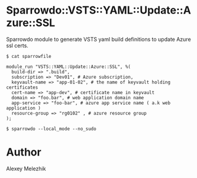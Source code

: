 # Sparrowdo::VSTS::YAML::Update::Azure::SSL

Sparrowdo module to generate VSTS yaml build definitions to update Azure ssl certs.

    $ cat sparrowfile

    module_run "VSTS::YAML::Update::Azure::SSL", %(
      build-dir => ".build",
      subscription => "Dev01", # Azure subscription,
      keyvault-name => "app-01-02", # the name of keyvault holding certificates 
      cert-name => "app-dev", # certificate name in keyvault 
      domain => "foo.bar", # web application domain name
      app-service => "foo-bar", # azure app service name ( a.k web application )
      resource-group => "rg0102" , # azure resource group
    );

    $ sparrowdo --local_mode --no_sudo

# Author

Alexey Melezhik


